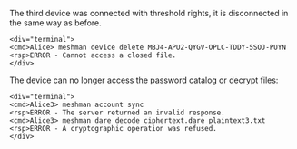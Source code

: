 
The third device was connected with threshold rights, it is disconnected in the same
way as before.


~~~~
<div="terminal">
<cmd>Alice> meshman device delete MBJ4-APU2-QYGV-OPLC-TDDY-5SOJ-PUYN
<rsp>ERROR - Cannot access a closed file.
</div>
~~~~

The device can no longer access the password catalog or decrypt files:


~~~~
<div="terminal">
<cmd>Alice3> meshman account sync
<rsp>ERROR - The server returned an invalid response.
<cmd>Alice3> meshman dare decode ciphertext.dare plaintext3.txt
<rsp>ERROR - A cryptographic operation was refused.
</div>
~~~~


